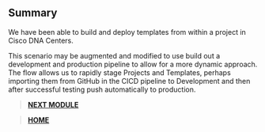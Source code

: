 
## Summary

We have been able to build and deploy templates from within a project in Cisco DNA Centers. 

This scenario may be augmented and modified to use build out a development and production pipeline to allow for a more dynamic approach. The flow allows us to rapidly stage Projects and Templates, perhaps importing them from GitHub in the CICD pipeline to Development and then after successful testing push automatically to production.

> [**NEXT MODULE**](../cicd-4-inventory/01-intro.md)

> [**HOME**](../README.md)